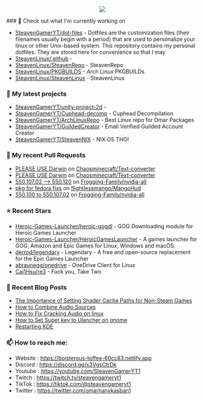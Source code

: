 <p align="center"><a href="https://github.com/anuraghazra/github-readme-stats">
  <img align="center" src="https://github-readme-stats.vercel.app/api?username=SteavenGamerYT&show_icons=true&theme=tokyonight" />
</a></p>
### 👷 Check out what I'm currently working on

- [SteavenGamerYT/dot-files](https://github.com/SteavenGamerYT/dot-files) -   Dotfiles are the customization files (their filenames usually begin with a period) that are used to personalize your linux or other Unix-based system. This repository contains my personal dotfiles. They are stored here for convenience so that I may
- [SteavenLinux/.github](https://github.com/SteavenLinux/.github) - 
- [SteavenLinux/SteavenRepo](https://github.com/SteavenLinux/SteavenRepo) - SteavenRepo
- [SteavenLinux/PKGBUILDS](https://github.com/SteavenLinux/PKGBUILDS) - Arch Linux PKGBUILDs
- [SteavenLinux/SteavenLinux](https://github.com/SteavenLinux/SteavenLinux) - SteavenLinux
### 🌱 My latest projects

- [SteavenGamerYT/unity-project-2d](https://github.com/SteavenGamerYT/unity-project-2d) - 
- [SteavenGamerYT/Cuphead-decomp](https://github.com/SteavenGamerYT/Cuphead-decomp) - Cuphead Decompilation
- [SteavenGamerYT/ArchLinuxRepo](https://github.com/SteavenGamerYT/ArchLinuxRepo) - Best Linux repo for Omar Packages
- [SteavenGamerYT/GuildedCreator](https://github.com/SteavenGamerYT/GuildedCreator) - Email Verified Guilded Account Creator
- [SteavenGamerYT/SteavenNIX](https://github.com/SteavenGamerYT/SteavenNIX) - NIX OS THO!
### 🔨 My recent Pull Requests

- [PLEASE USE Darwin](https://github.com/Chaosminecraft/Text-converter/pull/7) on [Chaosminecraft/Text-converter](https://github.com/Chaosminecraft/Text-converter)
- [PLEASE USE Darwin](https://github.com/Chaosminecraft/Text-converter/pull/6) on [Chaosminecraft/Text-converter](https://github.com/Chaosminecraft/Text-converter)
- [550.107.02 --&gt; 550.120](https://github.com/Frogging-Family/nvidia-all/pull/263) on [Frogging-Family/nvidia-all](https://github.com/Frogging-Family/nvidia-all)
- [pkg for fedora fixs](https://github.com/flightlessmango/MangoHud/pull/1410) on [flightlessmango/MangoHud](https://github.com/flightlessmango/MangoHud)
- [550.100 to 550.107.02](https://github.com/Frogging-Family/nvidia-all/pull/254) on [Frogging-Family/nvidia-all](https://github.com/Frogging-Family/nvidia-all)
### ⭐ Recent Stars

- [Heroic-Games-Launcher/heroic-gogdl](https://github.com/Heroic-Games-Launcher/heroic-gogdl) - GOG Downloading module for Heroic Games Launcher
- [Heroic-Games-Launcher/HeroicGamesLauncher](https://github.com/Heroic-Games-Launcher/HeroicGamesLauncher) - A games launcher for GOG, Amazon and Epic Games for Linux, Windows and macOS.
- [derrod/legendary](https://github.com/derrod/legendary) - Legendary - A free and open-source replacement for the Epic Games Launcher
- [abraunegg/onedrive](https://github.com/abraunegg/onedrive) - OneDrive Client for Linux
- [Cai1Hsu/re3](https://github.com/Cai1Hsu/re3) - Fuck you, Take Two
### 📰 Recent Blog Posts

- [The Importance of Setting Shader Cache Paths for Non-Steam Games](https://boisterous-toffee-60cc83.netlify.app/shader-cache/)
- [How to Combine Audio Sources](https://boisterous-toffee-60cc83.netlify.app/how-to-combine-audio-sources/)
- [How to Fix Cracking Audio on linux](https://boisterous-toffee-60cc83.netlify.app/how-to-fix-cracking-audio-on-linux/)
- [How to Set Super key to Ulancher on gnome](https://boisterous-toffee-60cc83.netlify.app/how-to-set-super-key-to-ulancher-on-gnome/)
- [Restarting KDE](https://boisterous-toffee-60cc83.netlify.app/restarting-kde/)
### 📫 How to reach me:
  - Website   : <https://boisterous-toffee-60cc83.netlify.app>
  - Discord   : <https://discord.gg/x3VgsCtrDk>
  - Youtube   : <https://youtube.com/SteavenGamerYT1>
  - Twitch    : <https://twitch.tv/steavengameryt1>
  - TikTok    : <https://tiktok.com/@steavengameryt1>
  - Twitter   : <https://twitter.com/omarhanykasban1>